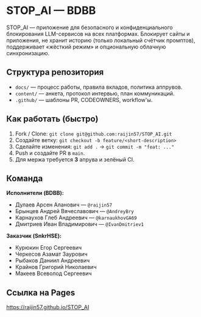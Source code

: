 # STOP_AI — BDBB

STOP_AI — приложение для безопасного и конфиденциального блокирования
LLM-сервисов на всех платформах. Блокирует сайты и приложения, не хранит
историю (только локальный счётчик промптов), поддерживает «жёсткий режим»
и опциональную облачную синхронизацию.

## Структура репозитория

- `docs/` — процесс работы, правила вкладов, политика аппрувов.
- `content/` — анкета, протокол интервью, план коммуникаций.
- `.github/` — шаблоны PR, CODEOWNERS, workflow'ы.

## Как работать (быстро)

1. Fork / Clone:
   `git clone git@github.com:raijin57/STOP_AI.git`
2. Создайте ветку:
   `git checkout -b feature/<short-description>`
3. Сделайте изменения:
   `git add .` → `git commit -m "feat: ..."`
4. Push и создайте PR в `main`.
5. Для мержа требуется **3** апрува и зелёный CI.

## Команда

**Исполнители (BDBB):**

- Дулаев Арсен Аланович — `@raijin57`
- Брынцев Андрей Вячеславович — `@AndreyBry`
- Карнаухов Глеб Андреевич — `@karnaukhovGA69`
- Дмитриев Иван Владимирович — `@IvanDmitriev1`

**Заказчик (SnkrHSE):**

- Курюкин Егор Сергеевич
- Черкесов Азамат Заурович
- Рыбаков Даниил Андреевич
- Крайнов Григорий Николаевич
- Макеев Всеволод Сергеевич

## Ссылка на Pages

https://raijin57.github.io/STOP_AI
